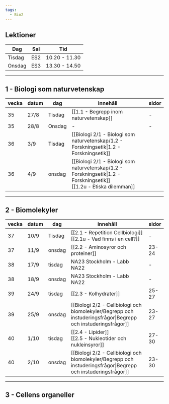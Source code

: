 ```yaml
---
tags:
  - Bio2
---
```

## Lektioner

| Dag    | Sal | Tid           |
| ------ | --- | ------------- |
| Tisdag | ES2 | 10.20 - 11.30 |
| Onsdag | ES3 | 13.30 - 14.50 |

---

## 1 - Biologi som naturvetenskap

| vecka | datum | dag    | innehåll                                                                                                              | sidor |
| ----- | ----- | ------ | --------------------------------------------------------------------------------------------------------------------- | ----- |
| 35    | 27/8  | Tisdag | [[1.1 - Begrepp inom naturvetenskap]]                                                                                 | -     |
| 35    | 28/8  | Onsdag | -                                                                                                                     | -     |
| 36    | 3/9   | Tisdag | [[Biologi 2/1 - Biologi som naturvetenskap/1.2 - Forskningsetik\|1.2 - Forskningsetik]]                               |       |
| 36    | 4/9   | onsdag | [[Biologi 2/1 - Biologi som naturvetenskap/1.2 - Forskningsetik\|1.2 - Forskningsetik]]<br>[[1.2u - Etiska dilemman]] |       |

---

## 2 - Biomolekyler

| vecka | datum | dag    | innehåll                                                                                                      | sidor |
| ----- | ----- | ------ | ------------------------------------------------------------------------------------------------------------- | ----- |
| 37    | 10/9  | Tisdag | [[2.1 - Repetition Cellbiologi]]<br>[[2.1u - Vad finns i en cell?]]      | -     |
| 37    | 11/9  | onsdag | [[2.2 - Aminosyror och proteiner]]                                                                            | 23-24 |
| 38    | 17/9  | tisdag | NA23 Stockholm - Labb NA22                                                                                    | -     |
| 38    | 18/9  | onsdag | NA23 Stockholm - Labb NA22                                                                                    | -     |
| 39    | 24/9  | tisdag | [[2.3 - Kolhydrater]]                                                                                         | 25-27 |
| 39    | 25/9  | onsdag | [[Biologi 2/2 - Cellbiologi och biomolekyler/Begrepp och instuderingsfrågor\|Begrepp och instuderingsfrågor]] | 23-27 |
| 40    | 1/10  | tisdag | [[2.4 - Lipider]]<br>[[2.5 - Nukleotider och nukleinsyror]]                                                   | 27-30 |
| 40    | 2/10  | onsdag | [[Biologi 2/2 - Cellbiologi och biomolekyler/Begrepp och instuderingsfrågor\|Begrepp och instuderingsfrågor]] | 23-30 |

---

## 3 - Cellens organeller

